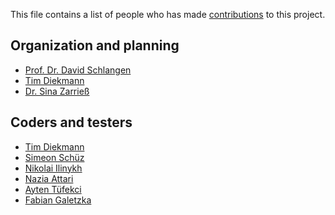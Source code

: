 This file contains a list of people who has made [contributions](https://github.com/dsg-bielefeld/slurk/graphs/contributors) to this project.

Organization and planning
-------------------------
- [Prof. Dr. David Schlangen](https://github.com/davidschlangen)
- [Tim Diekmann](https://github.com/TimDiekmann)
- [Dr. Sina Zarrieß](https://github.com/sinazarriess)

Coders and testers
------------------
- [Tim Diekmann](https://github.com/TimDiekmann)
- [Simeon Schüz](https://github.com/simeonschuez)
- [Nikolai Ilinykh](https://github.com/nilinykh)
- [Nazia Attari](https://github.com/nattari)
- [Ayten Tüfekci](https://github.com/atuefekci)
- [Fabian Galetzka](https://github.com/fabiang7)
